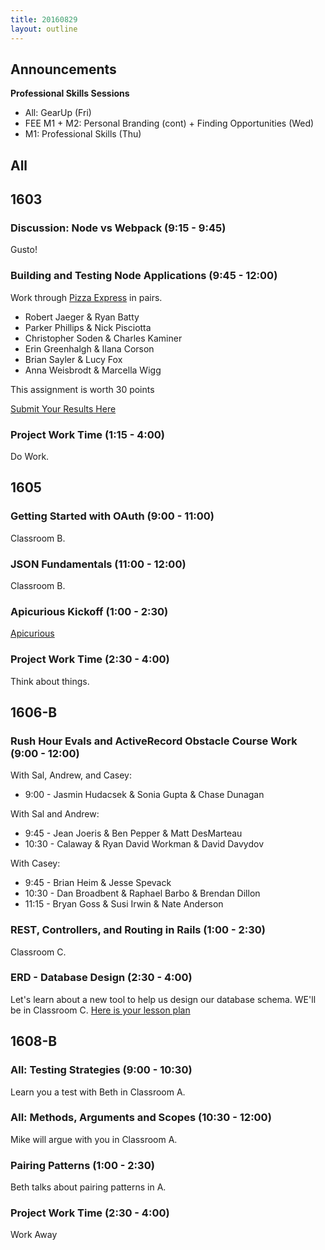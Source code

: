 ```yaml
---
title: 20160829
layout: outline
---
```


## Announcements
**Professional Skills Sessions**

* All: GearUp (Fri)  
* FEE M1 + M2: Personal Branding (cont) + Finding Opportunities (Wed)  
* M1: Professional Skills (Thu)  

## All


## 1603

### Discussion: Node vs Webpack (9:15 - 9:45)

Gusto!

### Building and Testing Node Applications (9:45 - 12:00)

Work through [Pizza Express](https://github.com/turingschool-examples/pizza-express) in pairs.

* Robert Jaeger & Ryan Batty
* Parker Phillips & Nick Pisciotta
* Christopher Soden & Charles Kaminer
* Erin Greenhalgh & Ilana Corson
* Brian Sayler & Lucy Fox
* Anna Weisbrodt & Marcella Wigg

This assignment is worth 30 points

[Submit Your Results Here](https://gist.github.com/rrgayhart/c61fadfb475327b01b01d642f680aa31)

### Project Work Time (1:15 - 4:00)

Do Work.

## 1605

### Getting Started with OAuth (9:00 - 11:00)

Classroom B.

### JSON Fundamentals (11:00 - 12:00)

Classroom B.

### Apicurious Kickoff (1:00 - 2:30)

[Apicurious](https://www.youtube.com/watch?v=fwcONrTG7nk)

### Project Work Time (2:30 - 4:00)

Think about things.


## 1606-B

### Rush Hour Evals and ActiveRecord Obstacle Course Work (9:00 - 12:00)

With Sal, Andrew, and Casey:

* 9:00 - Jasmin Hudacsek & Sonia Gupta & Chase Dunagan

With Sal and Andrew:

* 9:45 - Jean Joeris & Ben Pepper & Matt DesMarteau
* 10:30 - Calaway & Ryan David Workman & David Davydov

With Casey:

* 9:45 - Brian Heim & Jesse Spevack
* 10:30 - Dan Broadbent & Raphael Barbo & Brendan Dillon
* 11:15 - Bryan Goss & Susi Irwin & Nate Anderson

### REST, Controllers, and Routing in Rails (1:00 - 2:30)

Classroom C.

### ERD - Database Design (2:30 - 4:00)

Let's learn about a new tool to help us design our database schema. WE'll be in Classroom C. [Here is your lesson plan](https://github.com/turingschool/lesson_plans/blob/master/ruby_02-web_applications_with_ruby/outlines/entity-relationship-diagramming.md)




## 1608-B

### All: Testing Strategies (9:00 - 10:30)

Learn you a test with Beth in Classroom A.

### All: Methods, Arguments and Scopes (10:30 - 12:00)

Mike will argue with you in Classroom A.

### Pairing Patterns (1:00 - 2:30)

Beth talks about pairing patterns in A.

### Project Work Time (2:30 - 4:00)

Work Away
